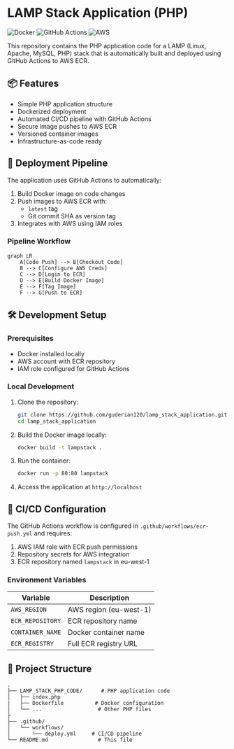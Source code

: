 
# LAMP Stack Application (PHP)

![Docker](https://img.shields.io/badge/docker-%230db7ed.svg?style=for-the-badge&logo=docker&logoColor=white)
![GitHub Actions](https://img.shields.io/badge/github%20actions-%232671E5.svg?style=for-the-badge&logo=githubactions&logoColor=white)
![AWS](https://img.shields.io/badge/AWS-%23FF9900.svg?style=for-the-badge&logo=amazon-aws&logoColor=white)

This repository contains the PHP application code for a LAMP (Linux, Apache, MySQL, PHP) stack that is automatically built and deployed using GitHub Actions to AWS ECR.

## 📦 Features

- Simple PHP application structure
- Dockerized deployment
- Automated CI/CD pipeline with GitHub Actions
- Secure image pushes to AWS ECR
- Versioned container images
- Infrastructure-as-code ready

## 🚀 Deployment Pipeline

The application uses GitHub Actions to automatically:

1. Build Docker image on code changes
2. Push images to AWS ECR with:
   - `latest` tag
   - Git commit SHA as version tag
3. Integrates with AWS using IAM roles

### Pipeline Workflow

```mermaid
graph LR
    A[Code Push] --> B[Checkout Code]
    B --> C[Configure AWS Creds]
    C --> D[Login to ECR]
    D --> E[Build Docker Image]
    E --> F[Tag Image]
    F --> G[Push to ECR]
```

## 🛠️ Development Setup

### Prerequisites

- Docker installed locally
- AWS account with ECR repository
- IAM role configured for GitHub Actions

### Local Development

1. Clone the repository:
   ```bash
   git clone https://github.com/guderian120/lamp_stack_application.git
   cd lamp_stack_application
   ```

2. Build the Docker image locally:
   ```bash
   docker build -t lampstack .
   ```

3. Run the container:
   ```bash
   docker run -p 80:80 lampstack
   ```

4. Access the application at `http://localhost`

## 🔄 CI/CD Configuration

The GitHub Actions workflow is configured in `.github/workflows/ecr-push.yml` and requires:

1. AWS IAM role with ECR push permissions
2. Repository secrets for AWS integration
3. ECR repository named `lampstack` in eu-west-1

### Environment Variables

| Variable | Description |
|----------|-------------|
| `AWS_REGION` | AWS region (eu-west-1) |
| `ECR_REPOSITORY` | ECR repository name |
| `CONTAINER_NAME` | Docker container name |
| `ECR_REGISTRY` | Full ECR registry URL |

## 📂 Project Structure

```
.
├── LAMP_STACK_PHP_CODE/      # PHP application code
│   ├── index.php  
|   ├── Dockerfile          # Docker configuration
│   └── ...                  # Other PHP files
├                
├── .github/
│   └── workflows/
│       └── deploy.yml     # CI/CD pipeline
└── README.md                # This file
```
